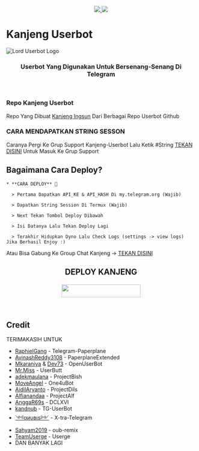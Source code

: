 
<p align="center">
  <a href="https://github.com/AftahBagas/Kanjeng-Userbot/fork">
    <img src="https://img.shields.io/github/forks/AftahBagas/Kanjeng-Userbot?label=Fork&style=social">
    
  </a>
  <a href="https://github.com/AftahBagas/Kanjeng-Userbot">
    <img src="https://img.shields.io/github/stars/AftahBagas/Kanjeng-Userbot?style=social">
  </a>
</p>  

# Kanjeng Userbot
![Lord Userbot Logo](https://telegra.ph/file/858a7ef4275e9adaaf11f.jpg)

<h3 align="center">Userbot Yang Digunakan Untuk Bersenang-Senang Di Telegram</h3>
<p align="center">&nbsp;</p>

### Repo Kanjeng Userbot
Repo Yang Dibuat [Kanjeng Ingsun](https://t.me/kanjengIngsun) Dari Berbagai Repo Userbot Github 


### CARA MENDAPATKAN STRING SESSON

Caranya Pergi Ke Grup Support Kanjeng-Userbot Lalu Ketik #String [TEKAN DISINI](https://t.me/petercord) Untuk Masuk Ke Grup Support

## Bagaimana Cara Deploy?

```
* **CARA DEPLOY** 🔧

  > Pertama Dapatkan API_KE & API_HASH Di my.telegram.org (Wajib)

  > Dapatkan String Session Di Termux (Wajib)

  > Next Tekan Tombol Deploy Dibawah

  > Isi Datanya Lalu Tekan Deploy Lagi

  > Terakhir Hidupkan Dyno Lalu Check Logs (settings -> view logs) Jika Berhasil Enjoy :)
```
Atau Bisa Gabung Ke Group Chat Kanjeng -> [TEKAN DISINI](https://t.me/petercord)
## <p align="center">DEPLOY KANJENG</p>


<p align="center"><a href="https://heroku.com/deploy?template=https://github.com/Aftahbagas/-KANJENG"> <img src="https://img.shields.io/badge/Deploy%20Ke%20Heroku-magenta?style=flat&logo=heroku" width="210" height="34.45" /></a></p>

<br>
</p>

## Credit
TERIMAKASIH UNTUK

*   [RaphielGang](https://github.com/RaphielGang) - Telegram-Paperplane
*   [AvinashReddy3108](https://github.com/AvinashReddy3108) - PaperplaneExtended
*   [Mkaraniya](https://github.com/mkaraniya) & [Dev73](https://github.com/Devp73) - OpenUserBot
*   [Mr.Miss](https://github.com/keselekpermen69) - UserButt
*   [adekmaulana](https://github.com/adekmaulana) - ProjectBish
*   [MoveAngel](https://github.com/MoveAngel) - One4uBot
*   [AidilAryanto](https://github.com/aidilaryanto) - ProjectDils 
*   [Alfianandaa](https://github.com/alfianandaa/ProjectAlf) - ProjectAlf
*   [AnggaR69s](https://github.com/GengKapak/DCLXVI) - DCLXVI
*   [kandnub](https://github.com/kandnub) - TG-UserBot
*   [༺αиυвιѕ༻](https://github.com/Dark-Princ3) - X-tra-Telegram
*   [Sahyam2019](https://github.com/sahyam2019/oub-remix) - oub-remix
*   [TeamUserge](https://github.com/UsergeTeam/Userge) - Userge
*   DAN BANYAK LAGI 

